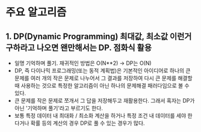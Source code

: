 # 주요 알고리즘
## 1. DP(Dynamic Programming) 최대값, 최소값 이런거 구하라고 나오면 왠만해서는 DP. 점화식 활용
- 일명 기억하며 풀기. 재귀적인 방법은 O(N**2) -> DP는 O(N)
- DP, 즉 다이나믹 프로그래밍(또는 동적 계획법)은 기본적인 아이디어로 하나의 큰 문제를 여러 개의 작은 문제로 나누어서 그 결과를 저장하여 다시 큰 문제를 해결할 때 사용하는 것으로 특정한 알고리즘이 아닌 하나의 문제해결 패러다임으로 볼 수 있다.
- 큰 문제를 작은 문제로 쪼개서 그 답을 저장해두고 재활용한다. 그래서 혹자는 DP가 아닌 '기억하며 풀기'라고 부르기도 한다.
- 보통 특정 데이터 내 최대화 / 최소화 계산을 하거나 특정 조건 내 데이터를 세야 한다거나 확률 등의 계산의 경우 DP로 풀 수 있는 경우가 많다.
